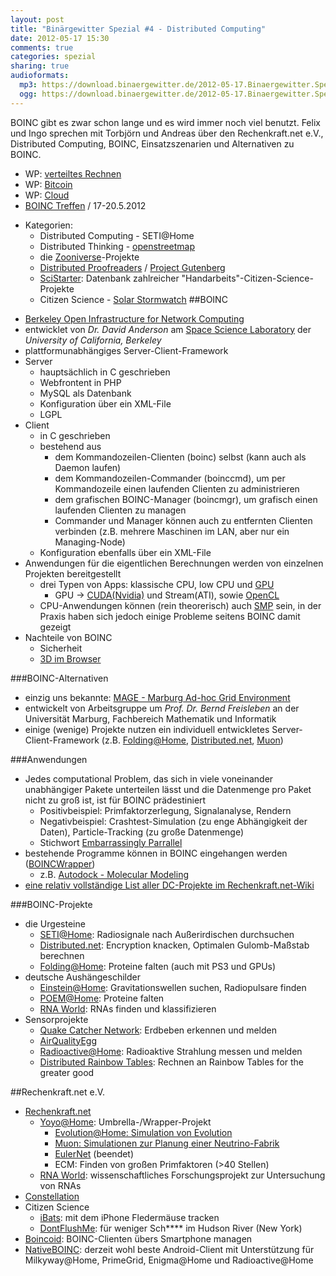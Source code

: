 ```yaml
---
layout: post
title: "Binärgewitter Spezial #4 - Distributed Computing"
date: 2012-05-17 15:30
comments: true
categories: spezial
sharing: true
audioformats:
  mp3: https://download.binaergewitter.de/2012-05-17.Binaergewitter.Spezial.4.mp3
  ogg: https://download.binaergewitter.de/2012-05-17.Binaergewitter.Spezial.4.ogg
---
```

BOINC gibt es zwar schon lange und es wird immer noch viel benutzt. Felix und Ingo sprechen mit Torbjörn und Andreas über den Rechenkraft.net e.V., Distributed Computing, BOINC, Einsatzszenarien und
Alternativen zu BOINC.

- WP: [verteiltes Rechnen](https://de.wikipedia.org/wiki/Verteiltes_Rechnen)
- WP: [Bitcoin](https://de.wikipedia.org/wiki/Bitcoin)
- WP: [Cloud](https://de.wikipedia.org/wiki/Cloud_Computing)
- [BOINC Treffen](http://www.boinctreffen.de) / 17-20.5.2012
* Kategorien:
    - Distributed Computing - SETI@Home
    - Distributed Thinking - [openstreetmap](http://www.openstreetmap.org/)
     * die [Zooniverse](http://www.zooniverse.org/)-Projekte
     *  [Distributed Proofreaders](http://www.pgdp.net/c/) / [Project Gutenberg](http://www.gutenberg.org/)
     *  [SciStarter](http://www.scistarter.com/): Datenbank zahlreicher "Handarbeits"-Citizen-Science-Projekte
    - Citizen Science - [Solar Stormwatch](http://www.solarstormwatch.com/)
##BOINC
- [Berkeley Open Infrastructure for Network Computing](http://boinc.berkeley.edu/)
- entwicklet von *Dr. David Anderson* am [Space Science Laboratory](http://ssl.berkeley.edu/) der *University of California, Berkeley*
- plattformunabhängiges Server-Client-Framework
- Server
  - hauptsächlich in C geschrieben
  - Webfrontent in PHP
  - MySQL als Datenbank
  - Konfiguration über ein XML-File
  - LGPL
- Client
  - in C geschrieben
  - bestehend aus
     - dem Kommandozeilen-Clienten (boinc) selbst (kann auch als Daemon laufen)
     - dem Kommandozeilen-Commander (boinccmd), um per Kommandozeile einen laufenden Clienten zu administrieren
     - dem grafischen BOINC-Manager (boincmgr), um grafisch einen laufenden Clienten zu managen
     - Commander und Manager können auch zu entfernten Clienten verbinden (z.B. mehrere Maschinen im LAN, aber nur ein Managing-Node)
  - Konfiguration ebenfalls über ein XML-File
- Anwendungen für die eigentlichen Berechnungen werden von einzelnen Projekten bereitgestellt
  - drei Typen von Apps: klassische CPU, low CPU und [GPU](https://boinc.berkeley.edu/wiki/GPU_computing)
      * GPU -> [CUDA(Nvidia)](https://en.wikipedia.org/wiki/CUDA) und Stream(ATI), sowie [OpenCL](https://en.wikipedia.org/wiki/OpenCL)
  - CPU-Anwendungen können (rein theorerisch) auch [SMP](http://en.wikipedia.org/wiki/Symmetric_multiprocessing) sein, in der Praxis haben sich jedoch einige Probleme seitens BOINC damit gezeigt
- Nachteile von BOINC
    * Sicherheit
    * [3D im Browser](http://de.wikipedia.org/wiki/WebGL)

###BOINC-Alternativen
- einzig uns bekannte: [MAGE - Marburg Ad-hoc Grid Environment](http://www.uni-marburg.de/fb12/verteilte_systeme/forschung/grid_tools)
- entwickelt von Arbeitsgruppe um *Prof. Dr. Bernd Freisleben* an der Universität Marburg, Fachbereich Mathematik und Informatik
- einige (wenige) Projekte nutzen ein individuell entwickletes Server-Client-Framework
  (z.B. [Folding@Home](http://folding.stanford.edu/), [Distributed.net](http://www.distributed.net/Main_Page),
  [Muon](http://www.stephenbrooks.org/muon1/))

###Anwendungen
- Jedes computational Problem, das sich in viele voneinander unabhängiger Pakete unterteilen lässt und die
  Datenmenge pro Paket nicht zu groß ist, ist für BOINC prädestiniert
  - Positivbeispiel: Primfaktorzerlegung, Signalanalyse, Rendern
  - Negativbeispiel: Crashtest-Simulation (zu enge Abhängigkeit der Daten), Particle-Tracking (zu große Datenmenge)
  - Stichwort [Embarrassingly Parrallel](http://en.wikipedia.org/wiki/Embarrassingly_parallel)
- bestehende Programme können in BOINC eingehangen werden ([BOINCWrapper](http://boinc.berkeley.edu/trac/wiki/WrapperApp))
  - z.B. [Autodock - Molecular Modeling](http://en.wikipedia.org/wiki/AutoDock)
- [eine relativ vollständige List aller DC-Projekte im Rechenkraft.net-Wiki](https://www.rechenkraft.net/wiki/index.php?title=Projekt%C3%BCbersicht)

###BOINC-Projekte
- die Urgesteine
  - [SETI@Home](http://setiathome.berkeley.edu/): Radiosignale nach Außerirdischen durchsuchen
  - [Distributed.net](http://www.distributed.net/Main_Page): Encryption knacken, Optimalen
    Gulomb-Maßstab berechnen
  - [Folding@Home](http://folding.stanford.edu): Proteine falten (auch mit PS3 und GPUs)
- deutsche Aushängeschilder
  - [Einstein@Home](http://einstein.phys.uwm.edu/): Gravitationswellen suchen, Radiopulsare finden
  - [POEM@Home](http://boinc.fzk.de/poem/): Proteine falten
  - [RNA World](http://www.rnaworld.de/rnaworld/): RNAs finden und klassifizieren
- Sensorprojekte
  - [Quake Catcher Network](http://qcn.stanford.edu/): Erdbeben erkennen und melden
  - [AirQualityEgg](http://www.kickstarter.com/projects/edborden/air-quality-egg)
  - [Radioactive@Home](http://radioactiveathome.org/boinc/): Radioaktive Strahlung messen und melden
  - [Distributed Rainbow Tables](http://www.freerainbowtables.com/): Rechnen an Rainbow Tables for the greater good

##Rechenkraft.net e.V.
- [Rechenkraft.net](http://rechenkraft.net)
   - [Yoyo@Home](http://www.rechenkraft.net/yoyo/): Umbrella-/Wrapper-Projekt
     - [Evolution@Home: Simulation von Evolution](http://www.evolutionary-research.net/)
     - [Muon: Simulationen zur Planung einer Neutrino-Fabrik](http://www.stephenbrooks.org/muon1/)
     - [EulerNet](http://euler.free.fr/details.htm) (beendet)
     - ECM: Finden von großen Primfaktoren (>40 Stellen)
   - [RNA World](http://www.rnaworld.de/rnaworld): wissenschaftliches Forschungsprojekt zur Untersuchung von RNAs
 - [Constellation](http://aerospaceresearch.net/constellation/)
 - Citizen Science
   - [iBats](http://www.ibats.org.uk): mit dem iPhone Fledermäuse tracken
   - [DontFlushMe](http://www.dontflush.me): für weniger Sch\*\*\*\* im Hudson River (New York)
 - [Boincoid](http://boincoid.sourceforge.net/): BOINC-Clienten übers Smartphone managen
 - [NativeBOINC](http://krzyszp.info/index.php?option=com_content&view=article&id=29:nativeboinc-for-android&catid=7:linux&Itemid=6): derzeit wohl beste Android-Client mit Unterstützung für Milkyway@Home, PrimeGrid, Enigma@Home und Radioactive@Home

